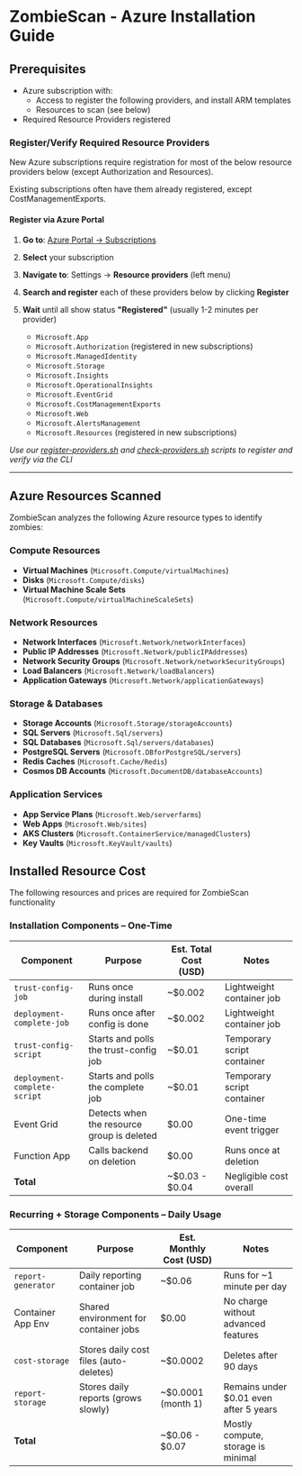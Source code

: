 # ZombieScan - Azure Installation Guide

## Prerequisites
- Azure subscription with: 
   - Access to register the following providers, and install ARM templates
   - Resources to scan (see below)
- Required Resource Providers registered

### Register/Verify Required Resource Providers

New Azure subscriptions require registration for most of the below resource providers below (except Authorization and Resources).

Existing subscriptions often have them already registered, except CostManagementExports.

#### Register via Azure Portal

1. **Go to**: [Azure Portal → Subscriptions](https://portal.azure.com/#view/Microsoft_Azure_Billing/SubscriptionsBlade)
2. **Select** your subscription
3. **Navigate to**: Settings → **Resource providers** (left menu)
4. **Search and register** each of these providers below by clicking **Register**
5. **Wait** until all show status **"Registered"** (usually 1-2 minutes per provider)

   - `Microsoft.App`
   - `Microsoft.Authorization` (registered in new subscriptions)
   - `Microsoft.ManagedIdentity`
   - `Microsoft.Storage`
   - `Microsoft.Insights`
   - `Microsoft.OperationalInsights`
   - `Microsoft.EventGrid`
   - `Microsoft.CostManagementExports`
   - `Microsoft.Web`
   - `Microsoft.AlertsManagement`
   - `Microsoft.Resources` (registered in new subscriptions)

_Use our [register-providers.sh](register-providers.sh) and [check-providers.sh](check-providers.sh) scripts to register and verify via the CLI_

---

## Azure Resources Scanned

ZombieScan analyzes the following Azure resource types to identify zombies:

### Compute Resources
- **Virtual Machines** (`Microsoft.Compute/virtualMachines`)
- **Disks** (`Microsoft.Compute/disks`)
- **Virtual Machine Scale Sets** (`Microsoft.Compute/virtualMachineScaleSets`)

### Network Resources
- **Network Interfaces** (`Microsoft.Network/networkInterfaces`)
- **Public IP Addresses** (`Microsoft.Network/publicIPAddresses`)
- **Network Security Groups** (`Microsoft.Network/networkSecurityGroups`)
- **Load Balancers** (`Microsoft.Network/loadBalancers`)
- **Application Gateways** (`Microsoft.Network/applicationGateways`)

### Storage & Databases
- **Storage Accounts** (`Microsoft.Storage/storageAccounts`)
- **SQL Servers** (`Microsoft.Sql/servers`)
- **SQL Databases** (`Microsoft.Sql/servers/databases`)
- **PostgreSQL Servers** (`Microsoft.DBforPostgreSQL/servers`)
- **Redis Caches** (`Microsoft.Cache/Redis`)
- **Cosmos DB Accounts** (`Microsoft.DocumentDB/databaseAccounts`)

### Application Services
- **App Service Plans** (`Microsoft.Web/serverfarms`)
- **Web Apps** (`Microsoft.Web/sites`)
- **AKS Clusters** (`Microsoft.ContainerService/managedClusters`)
- **Key Vaults** (`Microsoft.KeyVault/vaults`)


## Installed Resource Cost

The following resources and prices are required for ZombieScan functionality

### Installation Components – One-Time

| Component                     | Purpose                                  | Est. Total Cost (USD) | Notes                               |
|------------------------------|------------------------------------------|------------------------|--------------------------------------|
| `trust-config-job`           | Runs once during install                 | ~$0.002               | Lightweight container job            |
| `deployment-complete-job`    | Runs once after config is done           | ~$0.002               | Lightweight container job            |
| `trust-config-script`        | Starts and polls the trust-config job    | ~$0.01                | Temporary script container           |
| `deployment-complete-script` | Starts and polls the complete job        | ~$0.01                | Temporary script container           |
| Event Grid                   | Detects when the resource group is deleted | $0.00               | One-time event trigger               |
| Function App                 | Calls backend on deletion                | $0.00                 | Runs once at deletion                |
| **Total**                    |                                          |  ~$0.03 - $0.04       | Negligible cost overall              |

### Recurring + Storage Components – Daily Usage

| Component               | Purpose                                   | Est. Monthly Cost (USD) | Notes                                         |
|------------------------|-------------------------------------------|--------------------------|-----------------------------------------------|
| `report-generator`     | Daily reporting container job             | ~$0.06                   | Runs for ~1 minute per day                    |
| Container App Env      | Shared environment for container jobs     | $0.00                    | No charge without advanced features           |
| `cost-storage`         | Stores daily cost files (auto-deletes)    | ~$0.0002                 | Deletes after 90 days                         |
| `report-storage`       | Stores daily reports (grows slowly)       | ~$0.0001 (month 1)       | Remains under $0.01 even after 5 years        |
| **Total**              |                                           |  ~$0.06 - $0.07          | Mostly compute, storage is minimal            |


